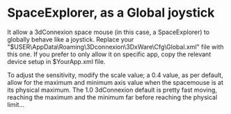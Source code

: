 # SpaceExplorer, as a Global joystick

It allow a 3dConnexion space mouse (in this case, a SpaceExplorer) to globally behave like a joystick. Replace your "$USER\AppData\Roaming\3Dconnexion\3DxWare\Cfg\Global.xml" file with this one. If you prefer to only allow it on specific app, copy the relevant device setup in $YourApp.xml file.

To adjust the sensitivity, modify the scale value; a 0.4 value, as per default, allow for the maximum and minimum axis value when the spacemouse is at its physical maximum. The 1.0 3dConnexion default is pretty fast moving, reaching the maximum and the minimum far before reaching the physical limit...
